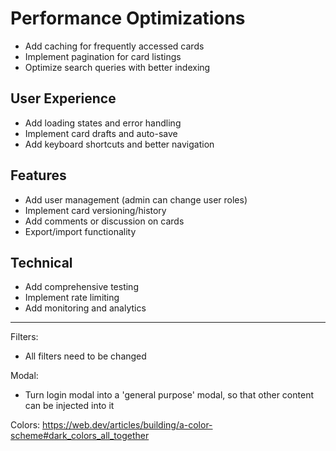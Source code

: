 # Performance Optimizations

- Add caching for frequently accessed cards
- Implement pagination for card listings
- Optimize search queries with better indexing

## User Experience

- Add loading states and error handling
- Implement card drafts and auto-save
- Add keyboard shortcuts and better navigation

## Features

- Add user management (admin can change user roles)
- Implement card versioning/history
- Add comments or discussion on cards
- Export/import functionality

## Technical

- Add comprehensive testing
- Implement rate limiting
- Add monitoring and analytics

--------------------------------------------
Filters:

- All filters need to be changed

Modal:

- Turn login modal into a 'general purpose' modal, so that other content can be injected into it

Colors:
<https://web.dev/articles/building/a-color-scheme#dark_colors_all_together>
